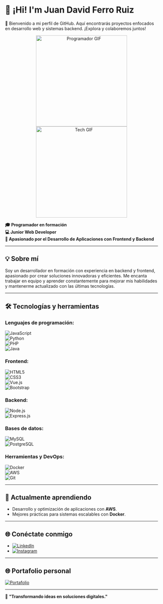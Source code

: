 # 👋 ¡Hi! I'm Juan David Ferro Ruiz  

🌟 Bienvenido a mi perfil de GitHub. Aquí encontrarás proyectos enfocados en desarrollo web y sistemas backend. ¡Explora y colaboremos juntos!

<div align="center">
  <img src="https://media.giphy.com/media/qgQUggAC3Pfv687qPC/giphy.gif" alt="Programador GIF" width="300"/>  
  <img src="https://media.giphy.com/media/YYW0hHizzIOrlhimPG/giphy.gif" alt="Tech GIF" width="300"/>  
</div>

**🎓 Programador en formación**  
**💻 Junior Web Developer**  
**🚀 Apasionado por el Desarrollo de Aplicaciones con Frontend y Backend**  

---

## 💡 Sobre mí  
Soy un desarrollador en formación con experiencia en backend y frontend, apasionado por crear soluciones innovadoras y eficientes. Me encanta trabajar en equipo y aprender constantemente para mejorar mis habilidades y mantenerme actualizado con las últimas tecnologías.  

---

## 🛠️ Tecnologías y herramientas  

### **Lenguajes de programación:**  
![JavaScript](https://img.shields.io/badge/JavaScript-F7DF1E?style=for-the-badge&logo=javascript&logoColor=black)  
![Python](https://img.shields.io/badge/Python-3776AB?style=for-the-badge&logo=python&logoColor=white)  
![PHP](https://img.shields.io/badge/PHP-777BB4?style=for-the-badge&logo=php&logoColor=white)  
![Java](https://img.shields.io/badge/Java-007396?style=for-the-badge&logo=java&logoColor=white)  

### **Frontend:**  
![HTML5](https://img.shields.io/badge/HTML5-E34F26?style=for-the-badge&logo=html5&logoColor=white)  
![CSS3](https://img.shields.io/badge/CSS3-1572B6?style=for-the-badge&logo=css3&logoColor=white)  
![Vue.js](https://img.shields.io/badge/Vue.js-4FC08D?style=for-the-badge&logo=vue.js&logoColor=white)  
![Bootstrap](https://img.shields.io/badge/Bootstrap-7952B3?style=for-the-badge&logo=bootstrap&logoColor=white)  

### **Backend:**  
![Node.js](https://img.shields.io/badge/Node.js-339933?style=for-the-badge&logo=node.js&logoColor=white)  
![Express.js](https://img.shields.io/badge/Express.js-000000?style=for-the-badge&logo=express&logoColor=white)  

### **Bases de datos:**  
![MySQL](https://img.shields.io/badge/MySQL-4479A1?style=for-the-badge&logo=mysql&logoColor=white)  
![PostgreSQL](https://img.shields.io/badge/PostgreSQL-336791?style=for-the-badge&logo=postgresql&logoColor=white)  

### **Herramientas y DevOps:**  
![Docker](https://img.shields.io/badge/Docker-2496ED?style=for-the-badge&logo=docker&logoColor=white)  
![AWS](https://img.shields.io/badge/AWS-232F3E?style=for-the-badge&logo=amazon-aws&logoColor=white)  
![Git](https://img.shields.io/badge/Git-F05032?style=for-the-badge&logo=git&logoColor=white)  

---

## 🌱 Actualmente aprendiendo  
- Desarrollo y optimización de aplicaciones con **AWS**.  
- Mejores prácticas para sistemas escalables con **Docker**.  

---

## 🌐 Conéctate conmigo  
- [![LinkedIn](https://img.shields.io/badge/LinkedIn-0A66C2?style=for-the-badge&logo=linkedin&logoColor=white)](#)  
- [![Instagram](https://img.shields.io/badge/Instagram-E4405F?style=for-the-badge&logo=instagram&logoColor=white)](#)  

---

## 🌐 Portafolio personal  
[![Portafolio](https://img.shields.io/badge/Portafolio-4CAF50?style=for-the-badge&logo=internet-explorer&logoColor=white)](#)  

---

🚀 **"Transformando ideas en soluciones digitales."**  
